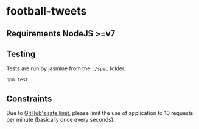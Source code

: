 # football-tweets

## Requirements NodeJS >=v7

## Testing
Tests are run by jasmine from the `./spec` folder.

```bash
npm test
```

## Constraints

Due to [GitHub's rate limit](https://developer.github.com/v3/search/#rate-limit), please limit the use of application to 10 requests per minute (basically once every seconds).